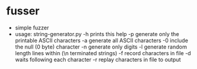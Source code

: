 # fusser
- simple fuzzer
- usage: string-generator.py <program> <program arguments> <options> <arguments>
-h           prints this help
-p           generate only the printable ASCII characters
-a           generate all ASCII characters
-0           include the null (0 byte) character
-n           generate only digits
-l <range>   generate random length lines within <range> (\n terminated strings)
-f <name>    record characters in file <name>
-d <seconds> waits <seconds> following each character
-r <name>    replay characters in file <name> to output
